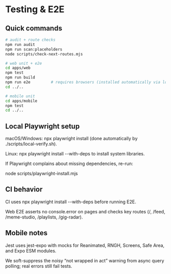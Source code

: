 # Testing & E2E

## Quick commands
```bash
# audit + route checks
npm run audit
npm run scan:placeholders
node scripts/check-next-routes.mjs

# web unit + e2e
cd apps/web
npm test
npm run build
npm run e2e         # requires browsers (installed automatically via local-verify)
cd ../..

# mobile unit
cd apps/mobile
npm test
cd ../..
```

## Local Playwright setup

macOS/Windows: npx playwright install (done automatically by ./scripts/local-verify.sh).

Linux: npx playwright install --with-deps to install system libraries.

If Playwright complains about missing dependencies, re-run:

node scripts/playwright-install.mjs

## CI behavior

CI uses npx playwright install --with-deps before running E2E.

Web E2E asserts no console.error on pages and checks key routes (/, /feed, /meme-studio, /playlists, /gig-radar).

## Mobile notes

Jest uses jest-expo with mocks for Reanimated, RNGH, Screens, Safe Area, and Expo ESM modules.

We soft-suppress the noisy “not wrapped in act” warning from async query polling; real errors still fail tests.
